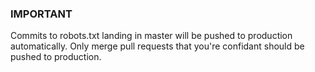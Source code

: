 ### IMPORTANT

Commits to robots.txt landing in master will be pushed to production automatically. Only merge pull requests that you're confidant should be pushed to production.
